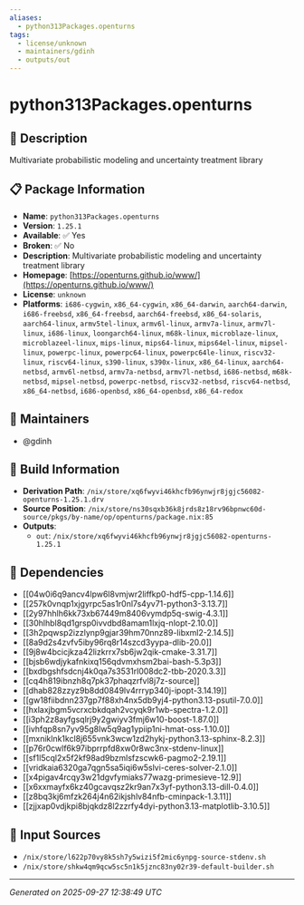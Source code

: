 ```yaml
---
aliases:
  - python313Packages.openturns
tags:
  - license/unknown
  - maintainers/gdinh
  - outputs/out
---
```


# python313Packages.openturns

## 📝 Description

Multivariate probabilistic modeling and uncertainty treatment library

## 📋 Package Information

- **Name**: `python313Packages.openturns`
- **Version**: `1.25.1`
- **Available**: ✅ Yes
- **Broken**: ✅ No
- **Description**: Multivariate probabilistic modeling and uncertainty treatment library
- **Homepage**: [https://openturns.github.io/www/](https://openturns.github.io/www/)
- **License**: `unknown`
- **Platforms**: `i686-cygwin`, `x86_64-cygwin`, `x86_64-darwin`, `aarch64-darwin`, `i686-freebsd`, `x86_64-freebsd`, `aarch64-freebsd`, `x86_64-solaris`, `aarch64-linux`, `armv5tel-linux`, `armv6l-linux`, `armv7a-linux`, `armv7l-linux`, `i686-linux`, `loongarch64-linux`, `m68k-linux`, `microblaze-linux`, `microblazeel-linux`, `mips-linux`, `mips64-linux`, `mips64el-linux`, `mipsel-linux`, `powerpc-linux`, `powerpc64-linux`, `powerpc64le-linux`, `riscv32-linux`, `riscv64-linux`, `s390-linux`, `s390x-linux`, `x86_64-linux`, `aarch64-netbsd`, `armv6l-netbsd`, `armv7a-netbsd`, `armv7l-netbsd`, `i686-netbsd`, `m68k-netbsd`, `mipsel-netbsd`, `powerpc-netbsd`, `riscv32-netbsd`, `riscv64-netbsd`, `x86_64-netbsd`, `i686-openbsd`, `x86_64-openbsd`, `x86_64-redox`
## 👥 Maintainers

- @gdinh


## 🔧 Build Information

- **Derivation Path**: `/nix/store/xq6fwyvi46khcfb96ynwjr8jgjc56082-openturns-1.25.1.drv`
- **Source Position**: `/nix/store/ns30sqxb36k8jrds8z18rv96bpnwc60d-source/pkgs/by-name/op/openturns/package.nix:85`
- **Outputs**:
  - `out`:  `/nix/store/xq6fwyvi46khcfb96ynwjr8jgjc56082-openturns-1.25.1`

## 🔗 Dependencies

- [[04w0i6q9ancv4lpw6l8vmjwr2liffkp0-hdf5-cpp-1.14.6]]
- [[257k0vnqp1xjgyrpc5as1r0nl7s4yv71-python3-3.13.7]]
- [[2y97hhlh6kk73xb67449m8406vymdp5q-swig-4.3.1]]
- [[30hlhbl8qd1grsp0ivvdbd8amam1lxjq-nlopt-2.10.0]]
- [[3h2pqwsp2izzlynp9gjar39hm70nnz89-libxml2-2.14.5]]
- [[8a9d2s4zvfv5iby96rq8r14szcd3yypa-dlib-20.0]]
- [[9j8w4bcicjkza42lizkrrx7sb6jw2qik-cmake-3.31.7]]
- [[bjsb6wdjykafnkixq156qdvmxhsm2bai-bash-5.3p3]]
- [[bxdbgshfsdcnj4k0qa7s3531rl008dc2-tbb-2020.3.3]]
- [[cq4h819ibnzh8q7pk37phaqzrfvl8j7z-source]]
- [[dhab828zzyz9b8dd0849lv4rrryp340j-ipopt-3.14.19]]
- [[gw18fiibdnn237gp7f88xh4nx5db9yj4-python3.13-psutil-7.0.0]]
- [[hxlaxjbgm5vcrxcbkdqah2vcyqk9r1wb-spectra-1.2.0]]
- [[i3ph2z8ayfgsqlrj9y2gwiyv3fmj6w10-boost-1.87.0]]
- [[ivhfqp8sn7yv95g8lw5q9ag1ypiip1ni-hmat-oss-1.10.0]]
- [[mxniklnk1kcl8j655vnk3wcw1zd2hykj-python3.13-sphinx-8.2.3]]
- [[p76r0cwlf6k97ibprrpfd8xw0r8wc3nx-stdenv-linux]]
- [[sf1l5cql2x5f2kf98ad9bzmlsfzscwk6-pagmo2-2.19.1]]
- [[vridkaia6320ga7qgn5sa5iqi6w5slvi-ceres-solver-2.1.0]]
- [[x4pigav4rcqy3w21dgvfymiaks77wazg-primesieve-12.9]]
- [[x6xxmayfx6kz40gcavqsz2kr9an7x3yf-python3.13-dill-0.4.0]]
- [[z8bq3kj6mfzk264j4n62ikjshlv84nfb-cminpack-1.3.11]]
- [[zjjxap0vdjkpi8bjqkdz8l2zzrfy4dyi-python3.13-matplotlib-3.10.5]]

## 📁 Input Sources

- `/nix/store/l622p70vy8k5sh7y5wizi5f2mic6ynpg-source-stdenv.sh`
- `/nix/store/shkw4qm9qcw5sc5n1k5jznc83ny02r39-default-builder.sh`

---
*Generated on 2025-09-27 12:38:49 UTC*
